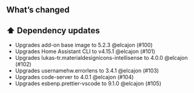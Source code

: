 ## What’s changed

## ⬆️ Dependency updates

- Upgrades add-on base image to 5.2.3 @elcajon (#100)
- Upgrades Home Assistant CLI to v4.15.1 @elcajon (#101)
- Upgrades lukas-tr.materialdesignicons-intellisense to 4.0.0 @elcajon (#102)
- Upgrades usernamehw.errorlens to 3.4.1 @elcajon (#103)
- Upgrades code-server to 4.0.1 @elcajon (#104)
- Upgrades esbenp.prettier-vscode to 9.1.0 @elcajon (#105)
